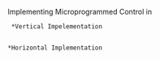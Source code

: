


  Implementing Microprogrammed Control in
   
    
     *Vertical Impelementation


    *Horizontal Implementation
